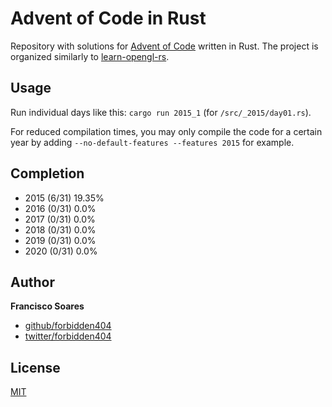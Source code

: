 # Advent of Code in Rust

Repository with solutions for [Advent of Code](https://adventofcode.com/) written in Rust.
The project is organized similarly to [learn-opengl-rs](https://github.com/bwasty/learn-opengl-rs/).

## Usage

Run individual days like this:
`cargo run 2015_1` (for `/src/_2015/day01.rs`).

For reduced compilation times, you may only compile the code for a certain year by adding `--no-default-features --features 2015` for example.

## Completion

* 2015 (6/31) 19.35%
* 2016 (0/31) 0.0%
* 2017 (0/31) 0.0%
* 2018 (0/31) 0.0%
* 2019 (0/31) 0.0%
* 2020 (0/31) 0.0%

## Author

**Francisco Soares**

* [github/forbidden404](https://github.com/forbidden404)
* [twitter/forbidden404](https://twitter.com/forbidden404)

## License
[MIT](https://choosealicense.com/licenses/mit/)